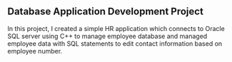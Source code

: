 Database Application Development Project  
-----------------------------------------
In this project, I created a simple HR application which connects to Oracle SQL server using C++ to manage employee database and managed employee data with SQL statements to edit contact information based on employee number.
